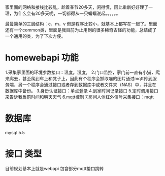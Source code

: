 家里面的网络和接线比较乱，趁着春节20多天，闲得慌，因此重新好好理了一理，为什么会有20多天呢，一切都得从一只蝙蝠说起。。。。。。


最最简单的三层结构：c，m，v  但是程序比较小，就基本上都写在一起了。里面还有一个common类，里面是我目前为止用到的很多稀奇古怪的功能，总结成了一个通用的类，为了下次方便。

# homewebapi 功能
1.采集家里面的环境参数接口：温度，湿度，
2.门口监控，家门前一直有小猫，爬来爬去，甚至爬到车上和凳子上，因此有个程序会抓取喵的图片通过mqtt传到服务端，另一个程序会通过接口或者存到数据库中或者文件夹（NAS）中，并且在数据库中备份。
3.身份认证接口：单点登录
4.到家时间记录接口
5.定时调用接口来告诉我当前时间和明天天气
6.mqtt控制
7.房间人体红外信号采集接口：mqtt

# 数据库
mysql 5.5

# 接口 类型
目前规划基本上就是webapi
包含部分mqtt接口跳转

